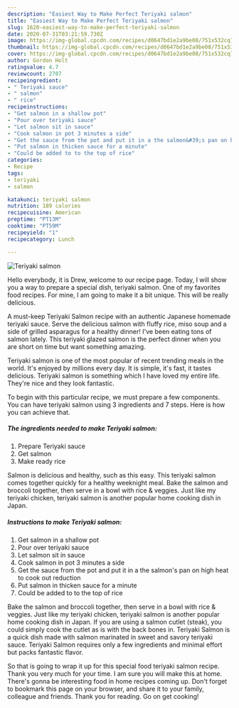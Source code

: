 ```yaml
---
description: "Easiest Way to Make Perfect Teriyaki salmon"
title: "Easiest Way to Make Perfect Teriyaki salmon"
slug: 1620-easiest-way-to-make-perfect-teriyaki-salmon
date: 2020-07-31T03:21:59.730Z
image: https://img-global.cpcdn.com/recipes/d0647bd1e2a9be08/751x532cq70/teriyaki-salmon-recipe-main-photo.jpg
thumbnail: https://img-global.cpcdn.com/recipes/d0647bd1e2a9be08/751x532cq70/teriyaki-salmon-recipe-main-photo.jpg
cover: https://img-global.cpcdn.com/recipes/d0647bd1e2a9be08/751x532cq70/teriyaki-salmon-recipe-main-photo.jpg
author: Gordon Holt
ratingvalue: 4.7
reviewcount: 2707
recipeingredient:
- " Teriyaki sauce"
- " salmon"
- " rice"
recipeinstructions:
- "Get salmon in a shallow pot"
- "Pour over teriyaki sauce"
- "Let salmon sit in sauce"
- "Cook salmon in pot 3 minutes a side"
- "Get the sauce from the pot and put it in a the salmon&#39;s pan on high heat to cook out reduction"
- "Put salmon in thicken sauce for a minute"
- "Could be added to to the top of rice"
categories:
- Recipe
tags:
- teriyaki
- salmon

katakunci: teriyaki salmon 
nutrition: 189 calories
recipecuisine: American
preptime: "PT13M"
cooktime: "PT59M"
recipeyield: "1"
recipecategory: Lunch

---
```



![Teriyaki salmon](https://img-global.cpcdn.com/recipes/d0647bd1e2a9be08/751x532cq70/teriyaki-salmon-recipe-main-photo.jpg)

Hello everybody, it is Drew, welcome to our recipe page. Today, I will show you a way to prepare a special dish, teriyaki salmon. One of my favorites food recipes. For mine, I am going to make it a bit unique. This will be really delicious.

A must-keep Teriyaki Salmon recipe with an authentic Japanese homemade teriyaki sauce. Serve the delicious salmon with fluffy rice, miso soup and a side of grilled asparagus for a healthy dinner! I&#39;ve been eating tons of salmon lately. This teriyaki glazed salmon is the perfect dinner when you are short on time but want something amazing.

Teriyaki salmon is one of the most popular of recent trending meals in the world. It's enjoyed by millions every day. It is simple, it's fast, it tastes delicious. Teriyaki salmon is something which I have loved my entire life. They're nice and they look fantastic.


To begin with this particular recipe, we must prepare a few components. You can have teriyaki salmon using 3 ingredients and 7 steps. Here is how you can achieve that.

<!--inarticleads1-->

##### The ingredients needed to make Teriyaki salmon:

1. Prepare  Teriyaki sauce
1. Get  salmon
1. Make ready  rice


Salmon is delicious and healthy, such as this easy. This teriyaki salmon comes together quickly for a healthy weeknight meal. Bake the salmon and broccoli together, then serve in a bowl with rice &amp; veggies. Just like my teriyaki chicken, teriyaki salmon is another popular home cooking dish in Japan. 

<!--inarticleads2-->

##### Instructions to make Teriyaki salmon:

1. Get salmon in a shallow pot
1. Pour over teriyaki sauce
1. Let salmon sit in sauce
1. Cook salmon in pot 3 minutes a side
1. Get the sauce from the pot and put it in a the salmon&#39;s pan on high heat to cook out reduction
1. Put salmon in thicken sauce for a minute
1. Could be added to to the top of rice


Bake the salmon and broccoli together, then serve in a bowl with rice &amp; veggies. Just like my teriyaki chicken, teriyaki salmon is another popular home cooking dish in Japan. If you are using a salmon cutlet (steak), you could simply cook the cutlet as is with the back bones in. Teriyaki Salmon is a quick dish made with salmon marinated in sweet and savory teriyaki sauce. Teriyaki Salmon requires only a few ingredients and minimal effort but packs fantastic flavor. 

So that is going to wrap it up for this special food teriyaki salmon recipe. Thank you very much for your time. I am sure you will make this at home. There's gonna be interesting food in home recipes coming up. Don't forget to bookmark this page on your browser, and share it to your family, colleague and friends. Thank you for reading. Go on get cooking!
